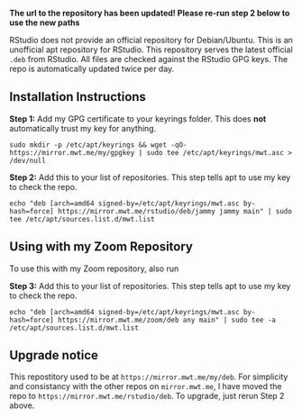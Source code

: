 **The url to the repository has been updated! Please re-run step 2 below to use the new paths**

RStudio does not provide an official repository for Debian/Ubuntu. This is an unofficial apt repository for RStudio. This repository serves the latest official `.deb` from RStudio. All files are checked against the RStudio GPG keys. The repo is automatically updated twice per day.

## Installation Instructions

**Step 1:** Add my GPG certificate to your keyrings folder. This does **not** automatically trust my key for anything.

```
sudo mkdir -p /etc/apt/keyrings && wget -qO- https://mirror.mwt.me/my/gpgkey | sudo tee /etc/apt/keyrings/mwt.asc > /dev/null
```

**Step 2:** Add this to your list of repositories. This step tells apt to use my key to check the repo.

```
echo "deb [arch=amd64 signed-by=/etc/apt/keyrings/mwt.asc by-hash=force] https://mirror.mwt.me/rstudio/deb/jammy jammy main" | sudo tee /etc/apt/sources.list.d/mwt.list
```

## Using with my Zoom Repository

To use this with my Zoom repository, also run

**Step 3:** Add this to your list of repositories. This step tells apt to use my key to check the repo.

```
echo "deb [arch=amd64 signed-by=/etc/apt/keyrings/mwt.asc by-hash=force] https://mirror.mwt.me/zoom/deb any main" | sudo tee -a /etc/apt/sources.list.d/mwt.list
```

## Upgrade notice

This repostitory used to be at `https://mirror.mwt.me/my/deb`. For simplicity and consistancy with the other repos on `mirror.mwt.me`, I have moved the repo to `https://mirror.mwt.me/rstudio/deb`. To upgrade, just rerun Step 2 above.
